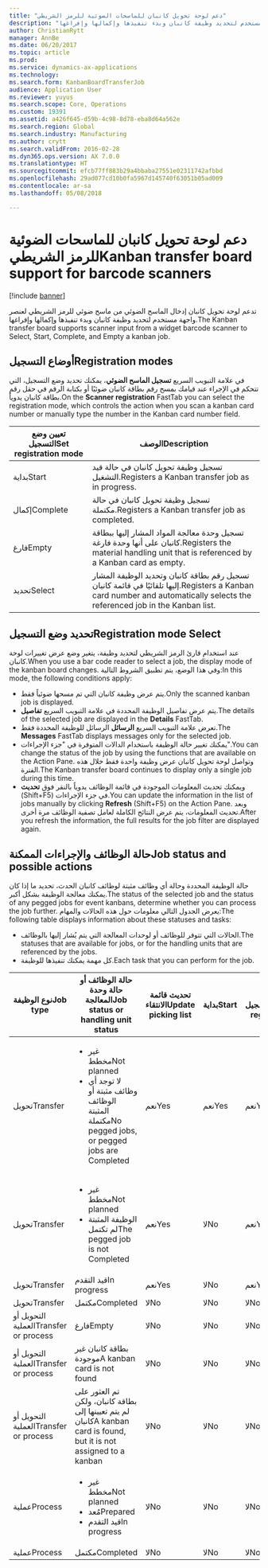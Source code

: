 ```yaml
---
title: "دعم لوحة تحويل كانبان للماسحات الضوئية للرمز الشريطي"
description: "تدعم لوحة تحويل كانبان‬ إدخال الماسح الضوئي من ماسح ضوئي للرمز الشريطي لعنصر واجهة مستخدم لتحديد وظيفة كانبان وبدء تنفيذها وإكمالها وإفراغها."
author: ChristianRytt
manager: AnnBe
ms.date: 06/20/2017
ms.topic: article
ms.prod: 
ms.service: dynamics-ax-applications
ms.technology: 
ms.search.form: KanbanBoardTransferJob
audience: Application User
ms.reviewer: yuyus
ms.search.scope: Core, Operations
ms.custom: 19391
ms.assetid: a426f645-d59b-4c98-8d78-eba8d64a562e
ms.search.region: Global
ms.search.industry: Manufacturing
ms.author: crytt
ms.search.validFrom: 2016-02-28
ms.dyn365.ops.version: AX 7.0.0
ms.translationtype: HT
ms.sourcegitcommit: efcb77ff883b29a4bbaba27551e02311742afbbd
ms.openlocfilehash: 29ad077cd10b0fa5967d145740f63051b05ad009
ms.contentlocale: ar-sa
ms.lasthandoff: 05/08/2018

---
```


# <a name="kanban-transfer-board-support-for-barcode-scanners"></a><span data-ttu-id="11c39-103">دعم لوحة تحويل كانبان للماسحات الضوئية للرمز الشريطي</span><span class="sxs-lookup"><span data-stu-id="11c39-103">Kanban transfer board support for barcode scanners</span></span>

[!include [banner](../includes/banner.md)]

<span data-ttu-id="11c39-104">تدعم لوحة تحويل كانبان‬ إدخال الماسح الضوئي من ماسح ضوئي للرمز الشريطي لعنصر واجهة مستخدم لتحديد وظيفة كانبان وبدء تنفيذها وإكمالها وإفراغها.</span><span class="sxs-lookup"><span data-stu-id="11c39-104">The Kanban transfer board supports scanner input from a widget barcode scanner to Select, Start, Complete, and Empty a kanban job.</span></span>

<a name="registration-modes"></a><span data-ttu-id="11c39-105">أوضاع التسجيل</span><span class="sxs-lookup"><span data-stu-id="11c39-105">Registration modes</span></span>
------------------

<span data-ttu-id="11c39-106">في علامة التبويب السريع **تسجيل الماسح الضوئي**، يمكنك تحديد وضع التسجيل، التي تتحكم في الإجراء عند قيامك بمسح رقم بطاقة كانبان ضوئيًا أو بكتابة الرقم في حقل رقم بطاقة كانبان يدوياً.</span><span class="sxs-lookup"><span data-stu-id="11c39-106">On the **Scanner registration** FastTab you can select the registration mode, which controls the action when you scan a kanban card number or manually type the number in the Kanban card number field.</span></span>

| <span data-ttu-id="11c39-107">تعيين وضع التسجيل</span><span class="sxs-lookup"><span data-stu-id="11c39-107">Set registration mode</span></span> | <span data-ttu-id="11c39-108">الوصف</span><span class="sxs-lookup"><span data-stu-id="11c39-108">Description</span></span>                                                                                     |
|-----------------------|-------------------------------------------------------------------------------------------------|
| <span data-ttu-id="11c39-109">بداية</span><span class="sxs-lookup"><span data-stu-id="11c39-109">Start</span></span>                 | <span data-ttu-id="11c39-110">تسجيل وظيفة تحويل كانبان في حالة قيد التشغيل.</span><span class="sxs-lookup"><span data-stu-id="11c39-110">Registers a Kanban transfer job as in progress.</span></span>                                                 |
| <span data-ttu-id="11c39-111">إكمال</span><span class="sxs-lookup"><span data-stu-id="11c39-111">Complete</span></span>              | <span data-ttu-id="11c39-112">تسجيل وظيفة تحويل كانبان في حالة مكتملة.</span><span class="sxs-lookup"><span data-stu-id="11c39-112">Registers a Kanban transfer job as completed.</span></span>                                                   |
| <span data-ttu-id="11c39-113">فارغ</span><span class="sxs-lookup"><span data-stu-id="11c39-113">Empty</span></span>                 | <span data-ttu-id="11c39-114">تسجيل وحدة معالجة المواد المشار إليها ببطاقة كانبان على أنها وحدة فارغة.</span><span class="sxs-lookup"><span data-stu-id="11c39-114">Registers the material handling unit that is referenced by a Kanban card as empty.</span></span>              |
| <span data-ttu-id="11c39-115">تحديد</span><span class="sxs-lookup"><span data-stu-id="11c39-115">Select</span></span>                | <span data-ttu-id="11c39-116">تسجيل رقم بطاقة كانبان وتحديد الوظيفة المشار إليها تلقائيًا في قائمة كانبان.</span><span class="sxs-lookup"><span data-stu-id="11c39-116">Registers a Kanban card number and automatically selects the referenced job in the Kanban list.</span></span> |

 
<a name="registration-mode-select"></a><span data-ttu-id="11c39-117">تحديد وضع التسجيل</span><span class="sxs-lookup"><span data-stu-id="11c39-117">Registration mode Select</span></span>
------------------------

<span data-ttu-id="11c39-118">عند استخدام قارئ الرمز الشريطي لتحديد وظيفة، يتغير وضع عرض تغييرات لوحة كانبان.</span><span class="sxs-lookup"><span data-stu-id="11c39-118">When you use a bar code reader to select a job, the display mode of the kanban board changes.</span></span> <span data-ttu-id="11c39-119">وفي هذا الوضع، يتم تطبيق الشروط التالية:</span><span class="sxs-lookup"><span data-stu-id="11c39-119">In this mode, the following conditions apply:</span></span>

-   <span data-ttu-id="11c39-120">يتم عرض وظيفة كانبان التي تم مسحها ضوئياً فقط.</span><span class="sxs-lookup"><span data-stu-id="11c39-120">Only the scanned kanban job is displayed.</span></span>
-   <span data-ttu-id="11c39-121">يتم عرض تفاصيل الوظيفة المحددة في علامة التبويب السريع **تفاصيل**.</span><span class="sxs-lookup"><span data-stu-id="11c39-121">The details of the selected job are displayed in the **Details** FastTab.</span></span>
-   <span data-ttu-id="11c39-122">تعرض علامة التبويب السريع **الرسائل** الرسائل للوظيفة المحددة فقط.</span><span class="sxs-lookup"><span data-stu-id="11c39-122">The **Messages** FastTab displays messages only for the selected job.</span></span>
-   <span data-ttu-id="11c39-123">يمكنك تغيير حالة الوظيفة باستخدام الدالات المتوفرة في "جزء الإجراءات".</span><span class="sxs-lookup"><span data-stu-id="11c39-123">You can change the status of the job by using the functions that are available on the Action Pane.</span></span> <span data-ttu-id="11c39-124">وتواصل لوحة تحويل كانبان عرض وظيفة واحدة فقط خلال هذه الفترة.</span><span class="sxs-lookup"><span data-stu-id="11c39-124">The Kanban transfer board continues to display only a single job during this time.</span></span>
-   <span data-ttu-id="11c39-125">ويمكنك تحديث المعلومات الموجودة في قائمة الوظائف يدوياً بالنقر فوق **تحديث** ‏(Shift+F5) في جزء الإجراءات.</span><span class="sxs-lookup"><span data-stu-id="11c39-125">You can update the information in the list of jobs manually by clicking **Refresh** (Shift+F5) on the Action Pane.</span></span> <span data-ttu-id="11c39-126">وبعد تحديث المعلومات، يتم عرض النتائج الكاملة لعامل تصفية الوظائف مرة أخرى.</span><span class="sxs-lookup"><span data-stu-id="11c39-126">After you refresh the information, the full results for the job filter are displayed again.</span></span>

## <a name="job-status-and-possible-actions"></a><span data-ttu-id="11c39-127">حالة الوظائف والإجراءات الممكنة</span><span class="sxs-lookup"><span data-stu-id="11c39-127">Job status and possible actions</span></span>
<span data-ttu-id="11c39-128">حالة الوظيفة المحددة وحالة أي وظائف مثبتة لوظائف كانبان الحدث، تحديد ما إذا كان يمكنك معالجة الوظيفة بشكل أكبر.</span><span class="sxs-lookup"><span data-stu-id="11c39-128">The status of the selected job and the status of any pegged jobs for event kanbans, determine whether you can process the job further.</span></span> <span data-ttu-id="11c39-129">يعرض الجدول التالي معلومات حول هذه الحالات والمهام:</span><span class="sxs-lookup"><span data-stu-id="11c39-129">The following table displays information about these statuses and tasks:</span></span>
-   <span data-ttu-id="11c39-130">الحالات التي تتوفر للوظائف أو لوحدات المعالجة التي يتم يُشار إليها بالوظائف.</span><span class="sxs-lookup"><span data-stu-id="11c39-130">The statuses that are available for jobs, or for the handling units that are referenced by the jobs.</span></span>
-   <span data-ttu-id="11c39-131">كل مهمة يمكنك تنفيذها للوظيفة.</span><span class="sxs-lookup"><span data-stu-id="11c39-131">Each task that you can perform for the job.</span></span>

<table>
<colgroup>
<col width="12%" />
<col width="12%" />
<col width="12%" />
<col width="12%" />
<col width="12%" />
<col width="12%" />
<col width="12%" />
<col width="12%" />
</colgroup>
<thead>
<tr class="header">
<th><span data-ttu-id="11c39-132">نوع الوظيفة</span><span class="sxs-lookup"><span data-stu-id="11c39-132">Job type</span></span></th>
<th><span data-ttu-id="11c39-133">حالة الوظائف أو حالة وحدة المعالجة</span><span class="sxs-lookup"><span data-stu-id="11c39-133">Job status or handling unit status</span></span></th>
<th><span data-ttu-id="11c39-134">تحديث قائمة الانتقاء</span><span class="sxs-lookup"><span data-stu-id="11c39-134">Update picking list</span></span></th>
<th><span data-ttu-id="11c39-135">بداية</span><span class="sxs-lookup"><span data-stu-id="11c39-135">Start</span></span></th>
<th><span data-ttu-id="11c39-136">تحديث التسجيل</span><span class="sxs-lookup"><span data-stu-id="11c39-136">Update registration</span></span></th>
<th><span data-ttu-id="11c39-137">إكمال</span><span class="sxs-lookup"><span data-stu-id="11c39-137">Complete</span></span></th>
<th><span data-ttu-id="11c39-138">فارغ</span><span class="sxs-lookup"><span data-stu-id="11c39-138">Empty</span></span></th>
<th><span data-ttu-id="11c39-139">إنشاء كانبان للأحداث</span><span class="sxs-lookup"><span data-stu-id="11c39-139">Create event kanbans</span></span></th>
</tr>
</thead>
<tbody>
<tr class="odd">
<td><span data-ttu-id="11c39-140">تحويل</span><span class="sxs-lookup"><span data-stu-id="11c39-140">Transfer</span></span></td>
<td><ul>
<li><span data-ttu-id="11c39-141">غير مخطط</span><span class="sxs-lookup"><span data-stu-id="11c39-141">Not planned</span></span></li>
<li><span data-ttu-id="11c39-142">لا توجد أي وظائف مثبتة أو الوظائف المثبتة مكتملة</span><span class="sxs-lookup"><span data-stu-id="11c39-142">No pegged jobs, or pegged jobs are Completed</span></span></li>
</ul></td>
<td><span data-ttu-id="11c39-143">نعم</span><span class="sxs-lookup"><span data-stu-id="11c39-143">Yes</span></span></td>
<td><span data-ttu-id="11c39-144">نعم</span><span class="sxs-lookup"><span data-stu-id="11c39-144">Yes</span></span></td>
<td><span data-ttu-id="11c39-145">نعم</span><span class="sxs-lookup"><span data-stu-id="11c39-145">Yes</span></span></td>
<td><span data-ttu-id="11c39-146">نعم</span><span class="sxs-lookup"><span data-stu-id="11c39-146">Yes</span></span></td>
<td><span data-ttu-id="11c39-147">لا</span><span class="sxs-lookup"><span data-stu-id="11c39-147">No</span></span></td>
<td><span data-ttu-id="11c39-148">نعم</span><span class="sxs-lookup"><span data-stu-id="11c39-148">Yes</span></span></td>
</tr>
<tr class="even">
<td><span data-ttu-id="11c39-149">تحويل</span><span class="sxs-lookup"><span data-stu-id="11c39-149">Transfer</span></span></td>
<td><ul>
<li><span data-ttu-id="11c39-150">غير مخطط</span><span class="sxs-lookup"><span data-stu-id="11c39-150">Not planned</span></span></li>
<li><span data-ttu-id="11c39-151">الوظيفة المثبتة لم تكتمل</span><span class="sxs-lookup"><span data-stu-id="11c39-151">The pegged job is not Completed</span></span></li>
</ul></td>
<td><span data-ttu-id="11c39-152">نعم</span><span class="sxs-lookup"><span data-stu-id="11c39-152">Yes</span></span></td>
<td><span data-ttu-id="11c39-153">لا</span><span class="sxs-lookup"><span data-stu-id="11c39-153">No</span></span></td>
<td><span data-ttu-id="11c39-154">نعم</span><span class="sxs-lookup"><span data-stu-id="11c39-154">Yes</span></span></td>
<td><span data-ttu-id="11c39-155">لا</span><span class="sxs-lookup"><span data-stu-id="11c39-155">No</span></span></td>
<td><span data-ttu-id="11c39-156">لا</span><span class="sxs-lookup"><span data-stu-id="11c39-156">No</span></span></td>
<td><span data-ttu-id="11c39-157">لا</span><span class="sxs-lookup"><span data-stu-id="11c39-157">No</span></span></td>
</tr>
<tr class="odd">
<td><span data-ttu-id="11c39-158">تحويل</span><span class="sxs-lookup"><span data-stu-id="11c39-158">Transfer</span></span></td>
<td><span data-ttu-id="11c39-159">قيد التقدم</span><span class="sxs-lookup"><span data-stu-id="11c39-159">In progress</span></span></td>
<td><span data-ttu-id="11c39-160">نعم</span><span class="sxs-lookup"><span data-stu-id="11c39-160">Yes</span></span></td>
<td><span data-ttu-id="11c39-161">لا</span><span class="sxs-lookup"><span data-stu-id="11c39-161">No</span></span></td>
<td><span data-ttu-id="11c39-162">نعم</span><span class="sxs-lookup"><span data-stu-id="11c39-162">Yes</span></span></td>
<td><span data-ttu-id="11c39-163">نعم</span><span class="sxs-lookup"><span data-stu-id="11c39-163">Yes</span></span></td>
<td><span data-ttu-id="11c39-164">لا</span><span class="sxs-lookup"><span data-stu-id="11c39-164">No</span></span></td>
<td><span data-ttu-id="11c39-165">لا</span><span class="sxs-lookup"><span data-stu-id="11c39-165">No</span></span></td>
</tr>
<tr class="even">
<td><span data-ttu-id="11c39-166">تحويل</span><span class="sxs-lookup"><span data-stu-id="11c39-166">Transfer</span></span></td>
<td><span data-ttu-id="11c39-167">‏‏‏‏مكتمل</span><span class="sxs-lookup"><span data-stu-id="11c39-167">Completed</span></span></td>
<td><span data-ttu-id="11c39-168">لا</span><span class="sxs-lookup"><span data-stu-id="11c39-168">No</span></span></td>
<td><span data-ttu-id="11c39-169">لا</span><span class="sxs-lookup"><span data-stu-id="11c39-169">No</span></span></td>
<td><span data-ttu-id="11c39-170">لا</span><span class="sxs-lookup"><span data-stu-id="11c39-170">No</span></span></td>
<td><span data-ttu-id="11c39-171">لا</span><span class="sxs-lookup"><span data-stu-id="11c39-171">No</span></span></td>
<td><span data-ttu-id="11c39-172">نعم</span><span class="sxs-lookup"><span data-stu-id="11c39-172">Yes</span></span></td>
<td><span data-ttu-id="11c39-173">لا</span><span class="sxs-lookup"><span data-stu-id="11c39-173">No</span></span></td>
</tr>
<tr class="odd">
<td><span data-ttu-id="11c39-174">التحويل أو العملية</span><span class="sxs-lookup"><span data-stu-id="11c39-174">Transfer or process</span></span></td>
<td><span data-ttu-id="11c39-175">فارغ</span><span class="sxs-lookup"><span data-stu-id="11c39-175">Empty</span></span></td>
<td><span data-ttu-id="11c39-176">لا</span><span class="sxs-lookup"><span data-stu-id="11c39-176">No</span></span></td>
<td><span data-ttu-id="11c39-177">لا</span><span class="sxs-lookup"><span data-stu-id="11c39-177">No</span></span></td>
<td><span data-ttu-id="11c39-178">لا</span><span class="sxs-lookup"><span data-stu-id="11c39-178">No</span></span></td>
<td><span data-ttu-id="11c39-179">لا</span><span class="sxs-lookup"><span data-stu-id="11c39-179">No</span></span></td>
<td><span data-ttu-id="11c39-180">لا</span><span class="sxs-lookup"><span data-stu-id="11c39-180">No</span></span></td>
<td><span data-ttu-id="11c39-181">لا</span><span class="sxs-lookup"><span data-stu-id="11c39-181">No</span></span></td>
</tr>
<tr class="even">
<td><span data-ttu-id="11c39-182">التحويل أو العملية</span><span class="sxs-lookup"><span data-stu-id="11c39-182">Transfer or process</span></span></td>
<td><span data-ttu-id="11c39-183">بطاقة كانبان غير موجودة</span><span class="sxs-lookup"><span data-stu-id="11c39-183">A kanban card is not found</span></span></td>
<td><span data-ttu-id="11c39-184">لا</span><span class="sxs-lookup"><span data-stu-id="11c39-184">No</span></span></td>
<td><span data-ttu-id="11c39-185">لا</span><span class="sxs-lookup"><span data-stu-id="11c39-185">No</span></span></td>
<td><span data-ttu-id="11c39-186">لا</span><span class="sxs-lookup"><span data-stu-id="11c39-186">No</span></span></td>
<td><span data-ttu-id="11c39-187">لا</span><span class="sxs-lookup"><span data-stu-id="11c39-187">No</span></span></td>
<td><span data-ttu-id="11c39-188">لا</span><span class="sxs-lookup"><span data-stu-id="11c39-188">No</span></span></td>
<td><span data-ttu-id="11c39-189">لا</span><span class="sxs-lookup"><span data-stu-id="11c39-189">No</span></span></td>
</tr>
<tr class="odd">
<td><span data-ttu-id="11c39-190">التحويل أو العملية</span><span class="sxs-lookup"><span data-stu-id="11c39-190">Transfer or process</span></span></td>
<td><span data-ttu-id="11c39-191">تم العثور على بطاقة كانبان، ولكن لم يتم تعيينها إلى كانبان</span><span class="sxs-lookup"><span data-stu-id="11c39-191">A kanban card is found, but it is not assigned to a kanban</span></span></td>
<td><span data-ttu-id="11c39-192">لا</span><span class="sxs-lookup"><span data-stu-id="11c39-192">No</span></span></td>
<td><span data-ttu-id="11c39-193">لا</span><span class="sxs-lookup"><span data-stu-id="11c39-193">No</span></span></td>
<td><span data-ttu-id="11c39-194">لا</span><span class="sxs-lookup"><span data-stu-id="11c39-194">No</span></span></td>
<td><span data-ttu-id="11c39-195">لا</span><span class="sxs-lookup"><span data-stu-id="11c39-195">No</span></span></td>
<td><span data-ttu-id="11c39-196">لا</span><span class="sxs-lookup"><span data-stu-id="11c39-196">No</span></span></td>
<td><span data-ttu-id="11c39-197">لا</span><span class="sxs-lookup"><span data-stu-id="11c39-197">No</span></span></td>
</tr>
<tr class="even">
<td><span data-ttu-id="11c39-198">عملية</span><span class="sxs-lookup"><span data-stu-id="11c39-198">Process</span></span></td>
<td><ul>
<li><span data-ttu-id="11c39-199">غير مخطط</span><span class="sxs-lookup"><span data-stu-id="11c39-199">Not planned</span></span></li>
<li><span data-ttu-id="11c39-200">مُعد</span><span class="sxs-lookup"><span data-stu-id="11c39-200">Prepared</span></span></li>
<li><span data-ttu-id="11c39-201">قيد التقدم</span><span class="sxs-lookup"><span data-stu-id="11c39-201">In progress</span></span></li>
</ul></td>
<td><span data-ttu-id="11c39-202">لا</span><span class="sxs-lookup"><span data-stu-id="11c39-202">No</span></span></td>
<td><span data-ttu-id="11c39-203">لا</span><span class="sxs-lookup"><span data-stu-id="11c39-203">No</span></span></td>
<td><span data-ttu-id="11c39-204">لا</span><span class="sxs-lookup"><span data-stu-id="11c39-204">No</span></span></td>
<td><span data-ttu-id="11c39-205">لا</span><span class="sxs-lookup"><span data-stu-id="11c39-205">No</span></span></td>
<td><span data-ttu-id="11c39-206">لا</span><span class="sxs-lookup"><span data-stu-id="11c39-206">No</span></span></td>
<td><span data-ttu-id="11c39-207">لا</span><span class="sxs-lookup"><span data-stu-id="11c39-207">No</span></span></td>
</tr>
<tr class="odd">
<td><span data-ttu-id="11c39-208">عملية</span><span class="sxs-lookup"><span data-stu-id="11c39-208">Process</span></span></td>
<td><span data-ttu-id="11c39-209">‏‏‏‏مكتمل</span><span class="sxs-lookup"><span data-stu-id="11c39-209">Completed</span></span></td>
<td><span data-ttu-id="11c39-210">لا</span><span class="sxs-lookup"><span data-stu-id="11c39-210">No</span></span></td>
<td><span data-ttu-id="11c39-211">لا</span><span class="sxs-lookup"><span data-stu-id="11c39-211">No</span></span></td>
<td><span data-ttu-id="11c39-212">لا</span><span class="sxs-lookup"><span data-stu-id="11c39-212">No</span></span></td>
<td><span data-ttu-id="11c39-213">لا</span><span class="sxs-lookup"><span data-stu-id="11c39-213">No</span></span></td>
<td><span data-ttu-id="11c39-214">لا</span><span class="sxs-lookup"><span data-stu-id="11c39-214">No</span></span></td>
<td><span data-ttu-id="11c39-215">لا</span><span class="sxs-lookup"><span data-stu-id="11c39-215">No</span></span></td>
</tr>
</tbody>
</table>






